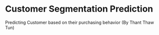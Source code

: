 # Customer Segmentation Prediction 
Predicting Customer based on their purchasing behavior (By Thant Thaw Tun)
